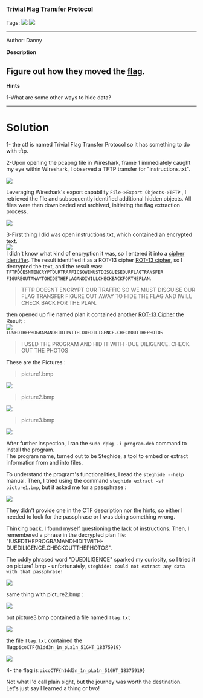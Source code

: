 ### Trivial Flag Transfer Protocol
Tags: ![](https://img.shields.io/badge/Beginner_picoCTF_2021-blue) ![](https://img.shields.io/badge/Forensics-red)

------------
Author: Danny<br>

**Description**<br>

Figure out how they moved the [flag](https://mercury.picoctf.net/static/ed308d382ae6bcc37a5ebc701a1cc4f4/tftp.pcapng).
------------

**Hints**<br>

1-What are some other ways to hide data?<br>

------------
# Solution

1- the ctf is named Trivial Flag Transfer Protocol so it has something to do with tftp. <br>

2-Upon opening the pcapng file in Wireshark, frame 1 immediately caught my eye within Wireshark, I observed a TFTP transfer for "instructions.txt". <br>

![](tftp.pcap.png)<br>

Leveraging Wireshark's export capability `File->Export Objects->TFTP` , I retrieved the file and subsequently identified additional hidden objects. All files were then downloaded and archived, initiating the flag extraction process.<br>

![](export.pcap.png)<br>

3-First thing I did was open instructions.txt, which contained an encrypted text. <br>
![](instructions.png)<br>
I didn't know what kind of encryption it was, so I entered it into a  [cipher identifier](https://www.dcode.fr/cipher-identifier). The result identified it as a ROT-13 cipher [ROT-13 cipher](https://www.dcode.fr/rot-13-cipher), so I decrypted the text, and the result was:<br>
`TFTPDOESNTENCRYPTOURTRAFFICSOWEMUSTDISGUISEOURFLAGTRANSFER FIGUREOUTAWAYTOHIDETHEFLAGANDIWILLCHECKBACKFORTHEPLAN`.<br>

>TFTP DOESNT ENCRYPT OUR TRAFFIC SO WE MUST DISGUISE OUR FLAG TRANSFER FIGURE OUT AWAY TO HIDE THE FLAG AND IWILL CHECK BACK FOR THE PLAN.<br>

then opened up file named plan it contained another [ROT-13 Cipher](https://www.dcode.fr/rot-13-cipher) the Result :<br>
![](plan.png)<br>
`IUSEDTHEPROGRAMANDHIDITWITH-DUEDILIGENCE.CHECKOUTTHEPHOTOS`<br>

>I USED THE PROGRAM AND HID IT WITH -DUE DILIGENCE. CHECK OUT THE PHOTOS<br>

These are the Pictures : 

>picture1.bmp<br>

![](picture1.bmp)<br>

>picture2.bmp<br>

![](picture2.bmp)<br>

>picture3.bmp<br>

![](picture3.bmp)<br>

After further inspection, I ran the `sudo dpkg -i program.deb` command to install the program.<br>
The program name, turned out to be Steghide, a tool to embed or extract information from and into files.<br>

To understand the program's functionalities, I read the `steghide --help` manual. Then, I tried using the command `steghide extract -sf picture1.bmp`, but it asked me for a passphrase :<br>

![](phrase.png)<br>

They didn't provide one in the CTF description nor the hints, so either I needed to look for the passphrase or I was doing something wrong.<br>

Thinking back, I found myself questioning the lack of instructions. Then, I remembered a phrase in the decrypted plan file:<br> 
"IUSEDTHEPROGRAMANDHIDITWITH-DUEDILIGENCE.CHECKOUTTHEPHOTOS".<br>

The oddly phrased word "DUEDILIGENCE" sparked my curiosity, so I tried it on picture1.bmp - unfortunately, `steghide: could not extract any data with that passphrase!`<br>

![](phrasepic1.png)<br>

same thing with picture2.bmp :<br>

![](phrasepic2.png)<br>

but picture3.bmp contained a file named `flag.txt`<br>

![](phrasepic3.png)<br>

the file `flag.txt` contained the flag`picoCTF{h1dd3n_1n_pLa1n_51GHT_18375919}`<br>

![](flag.png)<br>

4- the flag is:`picoCTF{h1dd3n_1n_pLa1n_51GHT_18375919}`<br>

Not what I'd call plain sight, but the journey was worth the destination.<br>
Let's just say I learned a thing or two!
